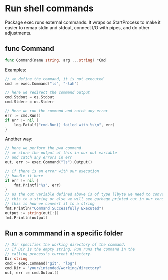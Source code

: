 # Run shell commands

Package exec runs external commands. It wraps os.StartProcess to make it easier to remap stdin and stdout, connect I/O with pipes, and do other adjustments.

## func Command

```go
func Command(name string, arg ...string) *Cmd
```

Examples:

```go
// we define the command, it is not executed
cmd := exec.Command("ls", "-lah")

// here we redirect the command output
cmd.Stdout = os.Stdout
cmd.Stderr = os.Stderr

// Here we run the command and catch any error
err := cmd.Run()
if err != nil {
	log.Fatalf("cmd.Run() failed with %s\n", err)
}
```

Another way:

```go
// here we perform the pwd command.
// we store the output of this in our out variable
// and catch any errors in err
out, err := exec.Command("ls").Output()

// if there is an error with our execution
// handle it here
if err != nil {
    fmt.Printf("%s", err)
}
// as the out variable defined above is of type []byte we need to convert
// this to a string or else we will see garbage printed out in our console
// this is how we convert it to a string
fmt.Println("Command Successfully Executed")
output := string(out[:])
fmt.Println(output)
```

## Run a commmand in a specific folder

```go
// Dir specifies the working directory of the command.
// If Dir is the empty string, Run runs the command in the
// calling process's current directory.
Dir string
cmd:= exec.Command("git", "log")
cmd.Dir = "your/intended/working/directory"
out, err := cmd.Output()
```